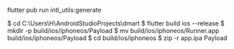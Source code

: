 flutter pub run intl_utils:generate

$ cd C:\Users\H\AndroidStudioProjects\dmart
$ flutter build ios --release
$ mkdir -p build/ios/iphoneos/Payload
$ mv build/ios/iphoneos/Runner.app build/ios/iphoneos/Payload
$ cd build/ios/iphoneos
$ zip -r app.ipa Payload